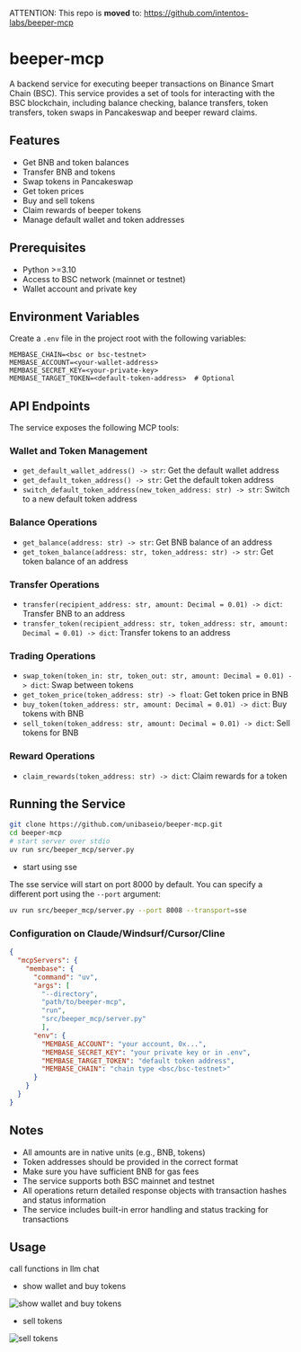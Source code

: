 ATTENTION: This repo is **moved** to: https://github.com/intentos-labs/beeper-mcp

# beeper-mcp

A backend service for executing beeper transactions on Binance Smart Chain (BSC). This service provides a set of tools for interacting with the BSC blockchain, including balance checking, balance transfers, token transfers, token swaps in Pancakeswap and beeper reward claims.

## Features

- Get BNB and token balances
- Transfer BNB and tokens
- Swap tokens in Pancakeswap
- Get token prices
- Buy and sell tokens
- Claim rewards of beeper tokens
- Manage default wallet and token addresses

## Prerequisites

- Python >=3.10
- Access to BSC network (mainnet or testnet)
- Wallet account and private key

## Environment Variables

Create a `.env` file in the project root with the following variables:

```env
MEMBASE_CHAIN=<bsc or bsc-testnet>
MEMBASE_ACCOUNT=<your-wallet-address>
MEMBASE_SECRET_KEY=<your-private-key>
MEMBASE_TARGET_TOKEN=<default-token-address>  # Optional
```

## API Endpoints

The service exposes the following MCP tools:

### Wallet and Token Management
- `get_default_wallet_address() -> str`: Get the default wallet address
- `get_default_token_address() -> str`: Get the default token address
- `switch_default_token_address(new_token_address: str) -> str`: Switch to a new default token address

### Balance Operations
- `get_balance(address: str) -> str`: Get BNB balance of an address
- `get_token_balance(address: str, token_address: str) -> str`: Get token balance of an address

### Transfer Operations
- `transfer(recipient_address: str, amount: Decimal = 0.01) -> dict`: Transfer BNB to an address
- `transfer_token(recipient_address: str, token_address: str, amount: Decimal = 0.01) -> dict`: Transfer tokens to an address

### Trading Operations
- `swap_token(token_in: str, token_out: str, amount: Decimal = 0.01) -> dict`: Swap between tokens
- `get_token_price(token_address: str) -> float`: Get token price in BNB
- `buy_token(token_address: str, amount: Decimal = 0.01) -> dict`: Buy tokens with BNB
- `sell_token(token_address: str, amount: Decimal = 0.01) -> dict`: Sell tokens for BNB

### Reward Operations
- `claim_rewards(token_address: str) -> dict`: Claim rewards for a token

## Running the Service

```bash
git clone https://github.com/unibaseio/beeper-mcp.git
cd beeper-mcp
# start server over stdio
uv run src/beeper_mcp/server.py 
```

+ start using sse

The sse service will start on port 8000 by default. You can specify a different port using the `--port` argument:

```bash
uv run src/beeper_mcp/server.py --port 8008 --transport=sse
```

### Configuration on Claude/Windsurf/Cursor/Cline

```json
{
  "mcpServers": {
    "membase": {
      "command": "uv",
      "args": [
        "--directory",
        "path/to/beeper-mcp",
        "run", 
        "src/beeper_mcp/server.py"
        ],
      "env": {
        "MEMBASE_ACCOUNT": "your account, 0x...",
        "MEMBASE_SECRET_KEY": "your private key or in .env",
        "MEMBASE_TARGET_TOKEN": "default token address",
        "MEMBASE_CHAIN": "chain type <bsc/bsc-testnet>"
      }
    }
  }
}
```

## Notes

- All amounts are in native units (e.g., BNB, tokens)
- Token addresses should be provided in the correct format
- Make sure you have sufficient BNB for gas fees
- The service supports both BSC mainnet and testnet
- All operations return detailed response objects with transaction hashes and status information
- The service includes built-in error handling and status tracking for transactions


## Usage

call functions in llm chat

+ show wallet and buy tokens

![show wallet and buy tokens](./asset/buy.png)

+ sell tokens

![sell tokens](./asset/sell.png)
